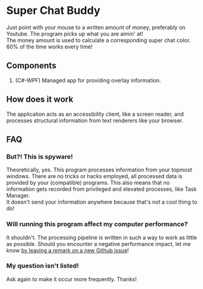 # Super Chat Buddy

Just point with your mouse to a written amount of money, preferably on Youtube. The program picks up what you are aimin' at!  
The money amount is used to calculate a corresponding super chat color. 60% of the time works every time!

## Components

1. (C#-WPF) Managed app for providing overlay information.

## How does it work

The application acts as an accessibility client, like a screen reader, and processes structural information from text renderers like your browser.

## FAQ

### But?! This is spyware!

Theoretically, yes. This program processes information from your topmost windows. There are no tricks or hacks employed, all processed data 
is provided by your (compatible) programs. This also means that no information gets recorded from privileged and elevated processes, like Task Manager.  
It doesn't send your information anywhere because that's not a cool thing to do!

### Will running this program affect my computer performance?

It shouldn't. The processing pipeline is written in such a way to work as little as possible. Should you encounter a negative performance impact, let me
know [by leaving a remark on a new Github issue](https://github.com/Bert-Proesmans/SC-Buddy/issues/new)!

### My question isn't listed!

Ask again to make it occur more frequently. Thanks!